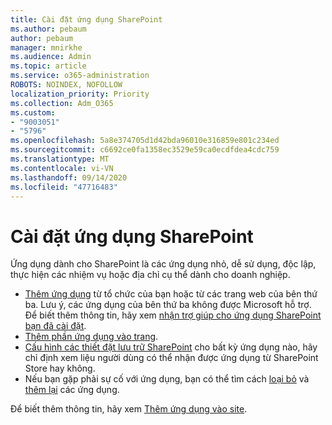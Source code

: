 ```yaml
---
title: Cài đặt ứng dụng SharePoint
ms.author: pebaum
author: pebaum
manager: mnirkhe
ms.audience: Admin
ms.topic: article
ms.service: o365-administration
ROBOTS: NOINDEX, NOFOLLOW
localization_priority: Priority
ms.collection: Adm_O365
ms.custom:
- "9003051"
- "5796"
ms.openlocfilehash: 5a8e374705d1d42bda96010e316859e801c234ed
ms.sourcegitcommit: c6692ce0fa1358ec3529e59ca0ecdfdea4cdc759
ms.translationtype: MT
ms.contentlocale: vi-VN
ms.lasthandoff: 09/14/2020
ms.locfileid: "47716483"
---
```

# <a name="install-sharepoint-apps"></a>Cài đặt ứng dụng SharePoint

Ứng dụng dành cho SharePoint là các ứng dụng nhỏ, dễ sử dụng, độc lập, thực hiện các nhiệm vụ hoặc địa chỉ cụ thể dành cho doanh nghiệp.

- [Thêm ứng dụng](https://support.microsoft.com/office/ef9c0dbd-7fe1-4715-a1b0-fe3bc81317cb)  từ tổ chức của bạn hoặc từ các trang web của bên thứ ba. Lưu ý, các ứng dụng của bên thứ ba không được Microsoft hỗ trợ. Để biết thêm thông tin, hãy xem  [nhận trợ giúp cho ứng dụng SharePoint bạn đã cài đặt](https://support.office.com/article/get-help-for-a-sharepoint-app-you-installed-fd98af7f-6af0-4573-8360-8f5631c6ab21).
-   [Thêm phần ứng dụng vào trang](https://support.microsoft.com/office/6f06c0b7-44b8-4c69-b4ad-85197eee8d78).
-   [Cấu hình các thiết đặt lưu trữ SharePoint](https://docs.microsoft.com/sharepoint/configure-sharepoint-store-settings)  cho bất kỳ ứng dụng nào, hãy chỉ định xem liệu người dùng có thể nhận được ứng dụng từ SharePoint Store hay không.
-   Nếu bạn gặp phải sự cố với ứng dụng, bạn có thể tìm cách  [loại bỏ](https://support.microsoft.com/office/03198d1b-c33b-498d-9469-af641a587d6c)  và  [thêm lại](https://support.microsoft.com/office/ef9c0dbd-7fe1-4715-a1b0-fe3bc81317cb)  các ứng dụng.

Để biết thêm thông tin, hãy xem  [Thêm ứng dụng vào site](https://support.microsoft.com/office/f9c0dbd-7fe1-4715-a1b0-fe3bc81317cb).